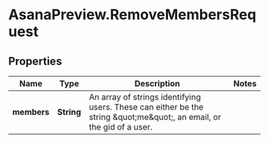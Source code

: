 # AsanaPreview.RemoveMembersRequest

## Properties
Name | Type | Description | Notes
------------ | ------------- | ------------- | -------------
**members** | **String** | An array of strings identifying users. These can either be the string \&quot;me\&quot;, an email, or the gid of a user. | 
